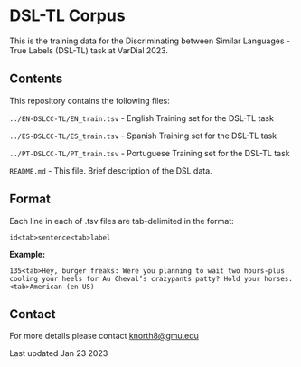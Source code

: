 <h1>DSL-TL Corpus</h1>

This is the training data for the Discriminating between Similar Languages - True Labels (DSL-TL) task at VarDial 2023.

<h2>Contents</h2>

This repository contains the following files:

`../EN-DSLCC-TL/EN_train.tsv`               - English Training set for the DSL-TL task 

`../ES-DSLCC-TL/ES_train.tsv` 							- Spanish Training set for the DSL-TL task 

`../PT-DSLCC-TL/PT_train.tsv` 							- Portuguese Training set for the DSL-TL task 

`README.md` 								                - This file. Brief description of the DSL data. 

<h2>Format</h2>

Each line in each of .tsv files are tab-delimited in the format:

`id<tab>sentence<tab>label`

<strong>Example:</strong> 

`135<tab>Hey, burger freaks: Were you planning to wait two hours-plus cooling your heels for Au Cheval’s crazypants patty? Hold your horses.<tab>American (en-US)`

<h2>Contact</h2>

For more details please contact knorth8@gmu.edu

Last updated Jan 23 2023
